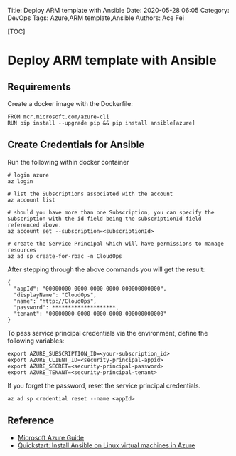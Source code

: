 Title: Deploy ARM template with Ansible
Date: 2020-05-28 06:05
Category: DevOps
Tags: Azure,ARM template,Ansible
Authors: Ace Fei


[TOC]

# Deploy ARM template with Ansible

## Requirements
Create a docker image with the Dockerfile:
```
FROM mcr.microsoft.com/azure-cli
RUN pip install --upgrade pip && pip install ansible[azure]
```

## Create Credentials for Ansible
Run the following within docker container
```
# login azure
az login

# list the Subscriptions associated with the account
az account list

# should you have more than one Subscription, you can specify the Subscription with the id field being the subscriptionId field referenced above.
az account set --subscription=<subscriptionId>

# create the Service Principal which will have permissions to manage resources
az ad sp create-for-rbac -n CloudOps
```
After stepping through the above commands you will get the result:
```
{
  "appId": "00000000-0000-0000-0000-000000000000",
  "displayName": "CloudOps",
  "name": "http://CloudOps",
  "password": ********************,
  "tenant": "00000000-0000-0000-0000-000000000000"
}
```

To pass service principal credentials via the environment, define the following variables:
```
export AZURE_SUBSCRIPTION_ID=<your-subscription_id>
export AZURE_CLIENT_ID=<security-principal-appid>
export AZURE_SECRET=<security-principal-password>
export AZURE_TENANT=<security-principal-tenant>
```

If you forget the password, reset the service principal credentials.
```
az ad sp credential reset --name <appId>
```

## Reference
- [Microsoft Azure Guide](https://docs.ansible.com/ansible/latest/scenario_guides/guide_azure.html)
- [Quickstart: Install Ansible on Linux virtual machines in Azure](https://docs.microsoft.com/en-us/azure/developer/ansible/install-on-linux-vm)
